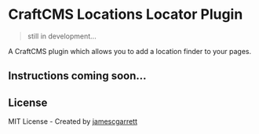 # CraftCMS Locations Locator Plugin

> still in development...

A CraftCMS plugin which allows you to add a location finder to your pages.

## Instructions coming soon...

## License
MIT License - Created by [jamescgarrett](https://github.com/jamescgarrett/craftcms-locations)